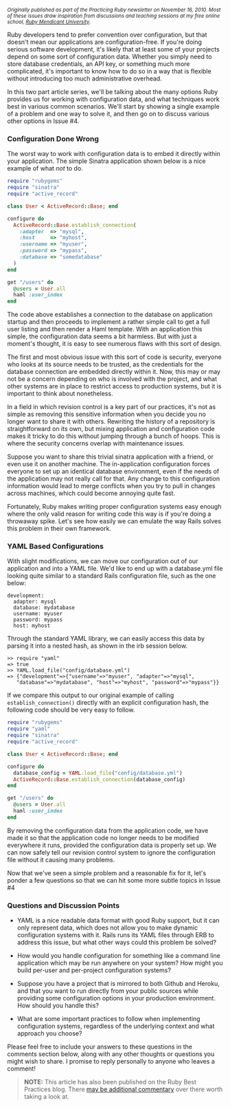 <small><i>Originally published as part of the Practicing Ruby newsletter on November 16, 2010. Most of these issues draw inspiration from discussions and teaching sessions at my free online school, <a href="http://university.rubymendicant.com">Ruby Mendicant University</a>.</i></small>

Ruby developers tend to prefer convention over configuration, but that doesn't mean our applications are configuration-free.  If you're doing serious software development, it's likely that at least some of your projects depend on some sort of configuration data. Whether you simply need to store database credentials, an API key, or something much more complicated, it's important to know how to do so in a way that is flexible without introducing too much administrative overhead.

In this two part article series, we'll be talking about the many options Ruby provides us for working with configuration data, and what techniques work best in various common scenarios. We'll start by showing a single example of a problem and one way to solve it, and then go on to discuss various other options in Issue #4.

### Configuration Done Wrong

The worst way to work with configuration data is to embed it directly within your application. The simple Sinatra application shown below is a nice example of what *not* to do.

```ruby
require "rubygems"
require "sinatra"
require "active_record"

class User < ActiveRecord::Base; end

configure do
  ActiveRecord::Base.establish_connection(
    :adapter  => "mysql",
    :host     => "myhost",
    :username => "myuser",
    :password => "mypass",
    :database => "somedatabase"
  )
end

get "/users" do
  @users = User.all
  haml :user_index
end
```

The code above establishes a connection to the database on application startup and then proceeds to implement a rather simple call to get a full user listing and then render a Haml template. With an application this simple, the configuration data seems a bit harmless. But with just a moment's thought, it is easy to see numerous flaws with this sort of design.

The first and most obvious issue with this sort of code is security, everyone who looks at its source needs to be trusted, as the credentials for the database connection are embedded directly within it. Now, this may or may not be a concern depending on who is involved with the project, and what other systems are in place to restrict access to production systems, but it is important to think about nonetheless.

In a field in which revision control is a key part of our practices, it's not as simple as removing this sensitive information when you decide you no longer want to share it with others. Rewriting the history of a repository is straightforward on its own, but mixing application and configuration code makes it tricky to do this without jumping through a bunch of hoops. This is where the security concerns overlap with maintenance issues.

Suppose you want to share this trivial sinatra application with a friend, or even use it on another machine. The in-application configuration forces everyone to set up an identical database environment, even if the needs of the application may not really call for that. Any change to this configuration information would lead to merge conflicts when you try to pull in changes across machines, which could become annoying quite fast.

Fortunately, Ruby makes writing proper configuration systems easy enough where the only valid reason for writing code this way is if you're doing a throwaway spike. Let's see how easily we can emulate the way Rails solves this problem in their own framework.

### YAML Based Configurations

With slight modifications, we can move our configuration out of our application and into a YAML file. We'd like to end up with a database.yml file looking quite similar to a standard Rails configuration file, such as the one below:

```
development:
  adapter: mysql
  database: mydatabase
  username: myuser
  password: mypass
  host: myhost
```

Through the standard YAML library, we can easily access this data by parsing it into a nested hash, as shown in the irb session below.

```
>> require "yaml"
=> true
>> YAML.load_file("config/database.yml")
=> {"development"=>{"username"=>"myuser", "adapter"=>"mysql", 
   "database"=>"mydatabase", "host"=>"myhost", "password"=>"mypass"}}
```

If we compare this output to our original example of calling `establish_connection()` directly with an explicit configuration hash, the following code should be very easy to follow.

```ruby
require "rubygems"
require "yaml"
require "sinatra"
require "active_record"

class User < ActiveRecord::Base; end

configure do
  database_config = YAML.load_file("config/database.yml")
  ActiveRecord::Base.establish_connection(database_config)
end

get "/users" do
  @users = User.all
  haml :user_index
end
```

By removing the configuration data from the application code, we have made it so that the application code no longer needs to be modified everywhere it runs, provided the configuration data is properly set up. We can now safely tell our revision control system to ignore the configuration file without it causing many problems.

Now that we've seen a simple problem and a reasonable fix for it, let's ponder a few questions so that we can hit some more subtle topics in Issue #4

### Questions and Discussion Points

* YAML is a nice readable data format with good Ruby support, but it can only represent data, which does not allow you to make dynamic configuration systems with it. Rails runs its YAML files through ERB to address this issue, but what other ways could this problem be solved?

* How would you handle configuration for something like a command line application which may be run anywhere on your system? How might you build per-user and per-project configuration systems?

* Suppose you have a project that is mirrored to both Github and Heroku, and that you want to run directly from your public sources while providing some configuration options in your production environment. How should you handle this?

* What are some important practices to follow when implementing configuration systems, regardless of the underlying context and what approach you choose?

Please feel free to include your answers to these questions in the comments section below, along with any other thoughts or questions you might wish to share. I promise to reply personally to anyone who leaves a comment!
  
> **NOTE:** This article has also been published on the Ruby Best Practices blog. There [may be additional commentary](http://blog.rubybestpractices.com/posts/gregory/032-issue-3-configurable.html#disqus_thread) 
over there worth taking a look at.
